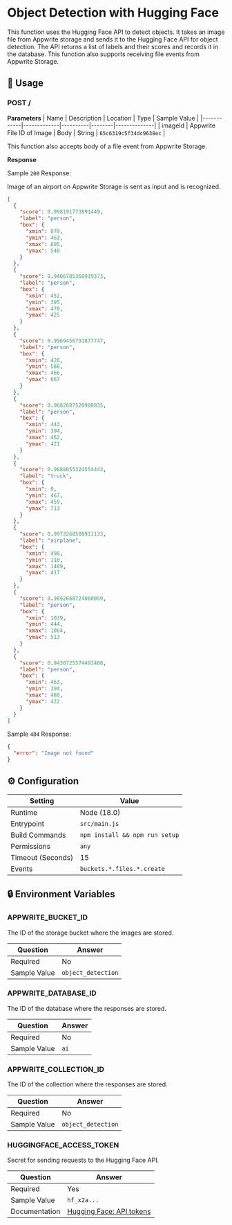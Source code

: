 # Object Detection with Hugging Face

This function uses the Hugging Face API to detect objects. It takes an image file from Appwrite storage and sends it to the Hugging Face API for object detection. The API returns a list of labels and their scores and records it in the database. This function also supports receiving file events from Appwrite Storage.

## 🧰 Usage

### POST /

**Parameters**
| Name | Description | Location | Type | Sample Value |
|------------|-------------|----------|--------|--------------|
| imageId | Appwrite File ID of Image | Body | String | `65c6319c5f34dc9638ec` |

This function also accepts body of a file event from Appwrite Storage.

**Response**

Sample `200` Response:

Image of an airport on Appwrite Storage is sent as input and is recognized.

```json
[
  {
    "score": 0.998191773891449,
    "label": "person",
    "box": {
      "xmin": 870,
      "ymin": 463,
      "xmax": 895,
      "ymax": 540
    }
  },
  {
    "score": 0.9406785368919373,
    "label": "person",
    "box": {
      "xmin": 452,
      "ymin": 395,
      "xmax": 470,
      "ymax": 425
    }
  },
  {
    "score": 0.9969456791877747,
    "label": "person",
    "box": {
      "xmin": 428,
      "ymin": 568,
      "xmax": 466,
      "ymax": 667
    }
  },
  {
    "score": 0.9682687520980835,
    "label": "person",
    "box": {
      "xmin": 443,
      "ymin": 394,
      "xmax": 462,
      "ymax": 421
    }
  },
  {
    "score": 0.9888055324554443,
    "label": "truck",
    "box": {
      "xmin": 0,
      "ymin": 467,
      "xmax": 459,
      "ymax": 713
    }
  },
  {
    "score": 0.9973268508911133,
    "label": "airplane",
    "box": {
      "xmin": 498,
      "ymin": 110,
      "xmax": 1409,
      "ymax": 417
    }
  },
  {
    "score": 0.9892668724060059,
    "label": "person",
    "box": {
      "xmin": 1039,
      "ymin": 444,
      "xmax": 1064,
      "ymax": 513
    }
  },
  {
    "score": 0.9430725574493408,
    "label": "person",
    "box": {
      "xmin": 463,
      "ymin": 394,
      "xmax": 480,
      "ymax": 422
    }
  }
]
```

Sample `404` Response:

```json
{
  "error": "Image not found"
}
```

## ⚙️ Configuration

| Setting           | Value                          |
| ----------------- | ------------------------------ |
| Runtime           | Node (18.0)                    |
| Entrypoint        | `src/main.js`                  |
| Build Commands    | `npm install && npm run setup` |
| Permissions       | `any`                          |
| Timeout (Seconds) | 15                             |
| Events            | `buckets.*.files.*.create`     |

## 🔒 Environment Variables

### APPWRITE_BUCKET_ID

The ID of the storage bucket where the images are stored.

| Question     | Answer             |
| ------------ | ------------------ |
| Required     | No                 |
| Sample Value | `object_detection` |

### APPWRITE_DATABASE_ID

The ID of the database where the responses are stored.

| Question     | Answer |
| ------------ | ------ |
| Required     | No     |
| Sample Value | `ai`   |

### APPWRITE_COLLECTION_ID

The ID of the collection where the responses are stored.

| Question     | Answer             |
| ------------ | ------------------ |
| Required     | No                 |
| Sample Value | `object_detection` |

### HUGGINGFACE_ACCESS_TOKEN

Secret for sending requests to the Hugging Face API.

| Question      | Answer                                                                                                |
| ------------- | ----------------------------------------------------------------------------------------------------- |
| Required      | Yes                                                                                                   |
| Sample Value  | `hf_x2a...`                                                                                           |
| Documentation | [Hugging Face: API tokens](https://huggingface.co/docs/api-inference/en/quicktour#get-your-api-token) |

